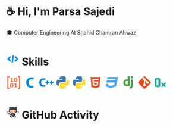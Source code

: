 <h1>☕ Hi, I'm Parsa Sajedi </h1>
<p>🎓 Computer Engineering At Shahid Chamran Ahwaz</p>

<h1><img src="assets/icon/code.png" width="35px"> Skills </h1>
<img src="https://github.com/PKief/vscode-material-icon-theme/blob/main/icons/assembly.svg" title="Assembly" alt="Assembly" width="40" height="40"/> <img src="https://github.com/PKief/vscode-material-icon-theme/blob/main/icons/c.svg" title="C" alt="C" width="40" height="40"/> <img src="https://github.com/PKief/vscode-material-icon-theme/blob/main/icons/cpp.svg" title="C++" alt="C++" width="40" height="40"/> <img src="https://github.com/PKief/vscode-material-icon-theme/blob/main/icons/python.svg" title="Python" alt="Python" width="40" height="40"/> <img src="https://github.com/PKief/vscode-material-icon-theme/blob/main/icons/python.svg" title="Python" alt="Python" width="40" height="40"/> <img src="https://github.com/PKief/vscode-material-icon-theme/blob/main/icons/html.svg" title="HTML" alt="HTML" width="40" height="40"/> 
 <img src="https://github.com/PKief/vscode-material-icon-theme/blob/main/icons/css.svg" title="CSS" alt="CSS" width="40" height="40"/> <img src="https://github.com/PKief/vscode-material-icon-theme/blob/main/icons/django.svg" title="Django" alt="Django" width="40" height="40"/> <img src="https://github.com/PKief/vscode-material-icon-theme/blob/main/icons/git.svg" title="Git" alt="Git" width="40" height="40"/> <img src="https://github.com/PKief/vscode-material-icon-theme/blob/main/icons/hex.svg" title="Hex" alt="Hex" width="40" height="40"/>
<h1> <img src="assets/gif/GitHub-logo.gif" width="35px"> GitHub Activity</h1>
